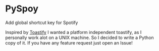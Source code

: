 # PySpoy
Add global shortcut key for Spotify



Inspired by [Toastify](https://github.com/aleab/toastify) I wanted a platform independent toastify, as I personally work alot on a UNIX machine. So I decided to write a Python copy of it. If you have any feature request just open an Issue!
